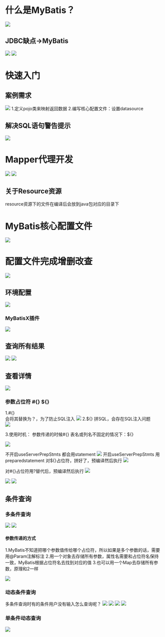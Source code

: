 # 什么是MyBatis？
![](images/2022-11-24-09-30-16.png)
## JDBC缺点->MyBatis
![](images/2022-11-24-09-31-23.png)
![](images/2022-11-24-09-33-35.png)

# 快速入门
## 案例需求
![](images/2022-11-24-09-35-06.png)
1.定义pojo类来映射返回数据
2.编写核心配置文件：设置datasource


## 解决SQL语句警告提示
![](images/2022-11-24-10-46-04.png)

# Mapper代理开发
![](images/2022-11-24-10-52-49.png)
![](images/2022-11-24-10-54-20.png)
## 关于Resource资源
resource资源下的文件在编译后会放到java包对应的目录下

# MyBatis核心配置文件
![](images/2022-11-24-18-32-01.png)

# 配置文件完成增删改查
![](images/2022-11-24-18-35-18.png)
## 环境配置
![](images/2022-11-24-18-35-39.png)

### MyBatisX插件
![](images/2022-11-24-18-50-22.png)

## 查询所有结果
![](images/2022-11-24-18-57-55.png)
![](images/2022-11-24-20-30-30.png)

## 查看详情
![](images/2022-11-24-20-33-23.png)
### 参数占位符  #{}  ${}
1.#{}  
会将其替换为？，为了防止SQL注入
![](images/2022-11-24-20-48-02.png)
2.${}
拼SQL，会存在SQL注入问题  
![](images/2022-11-24-20-48-42.png)

3.使用时机：
参数传递的时候#{}
表名或列名不固定的情况下：${}


![](images/2022-11-25-10-28-32.png)

不开启useServerPrepStmts
都会用statement
![](images/2022-11-25-13-38-16.png)
开启useServerPrepStmts
用preparedstatement
对${}占位符，拼好了，预编译然后执行
![](images/2022-11-25-13-48-06.png)

对#{}占位符用?替代后，预编译然后执行
![](images/2022-11-25-13-51-15.png)



![](images/2022-11-25-13-42-27.png)
![](images/2022-11-25-13-44-44.png)




## 条件查询
### 多条件查询
![](images/2022-11-25-11-09-50.png)
![](images/2022-11-25-11-13-24.png)
#### 参数传递的方式
1.MyBatis不知道把哪个参数值传给哪个占位符，所以如果是多个参数的话，需要用@Param注解标注
2.用一个对象去存储所有参数，属性名需要和占位符名保持一致，MyBatis根据占位符名去找到对应的值
3.也可以用一个Map去存储所有参数，原理和2一样

![](images/2022-11-25-11-39-24.png)


### 动态条件查询
多条件查询时有的条件用户没有输入怎么查询呢？
![](images/2022-11-25-11-41-29.png)
![](images/2022-11-25-12-12-49.png)
![](images/2022-11-25-12-13-26.png)
![](images/2022-11-25-12-13-49.png)

### 单条件动态查询
![](images/2022-11-25-12-11-47.png)